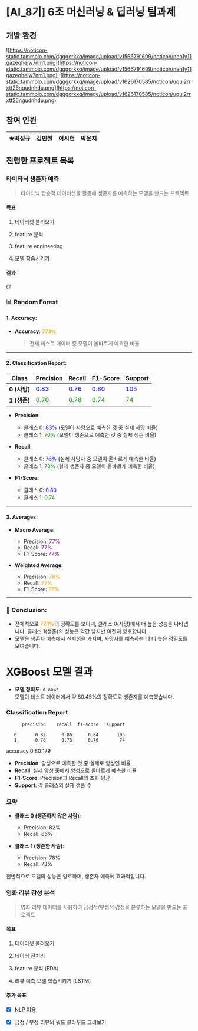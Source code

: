 # [AI_8기] 6조 머신러닝 & 딥러닝 팀과제

## 개발 환경

![https://noticon-static.tammolo.com/dgggcrkxq/image/upload/v1566791609/noticon/nen1y11gazeqhejw7nm1.png](https://noticon-static.tammolo.com/dgggcrkxq/image/upload/v1566791609/noticon/nen1y11gazeqhejw7nm1.png) ![https://noticon-static.tammolo.com/dgggcrkxq/image/upload/v1626170585/noticon/uqui2rrxtt26ngudnhdu.png](https://noticon-static.tammolo.com/dgggcrkxq/image/upload/v1626170585/noticon/uqui2rrxtt26ngudnhdu.png)



## 참여 인원

| ✭**박성규** | **김민철** | **이**시헌 | **박윤지** |
|:--------:|:-------:|:-------:|:-------:|

## 진행한 프로젝트 목록

### 타이타닉 생존자 예측

> 타이타닉 탑승객 데이터셋을 활용해 생존자를 예측하는 모델을 만드는 프로젝트

#### 목표

1.  데이터셋 불러오기

2.  feature 분석

3.  feature engineering

4.  모델 학습시키기

#### 결과

@

### 📊 Random Forest

#### 1. **Accuracy**:

- **Accuracy**: <span style="color:orange;">**77.1%**</span>  
  
  > 전체 테스트 데이터 중 모델이 올바르게 예측한 비율.

---

#### 2. **Classification Report**:

| Class      | Precision                              | Recall                                 | F1-Score                               | Support                              |
| ---------- | -------------------------------------- | -------------------------------------- | -------------------------------------- | ------------------------------------ |
| **0 (사망)** | <span style="color:blue;">0.83</span>  | <span style="color:blue;">0.76</span>  | <span style="color:blue;">0.80</span>  | <span style="color:blue;">105</span> |
| **1 (생존)** | <span style="color:green;">0.70</span> | <span style="color:green;">0.78</span> | <span style="color:green;">0.74</span> | <span style="color:green;">74</span> |

- **Precision**: 
  
  - 클래스 0: <span style="color:blue;">83%</span> (모델이 사망으로 예측한 것 중 실제 사망 비율)
  - 클래스 1: <span style="color:green;">70%</span> (모델이 생존으로 예측한 것 중 실제 생존 비율)

- **Recall**: 
  
  - 클래스 0: <span style="color:blue;">76%</span> (실제 사망자 중 모델이 올바르게 예측한 비율)
  - 클래스 1: <span style="color:green;">78%</span> (실제 생존자 중 모델이 올바르게 예측한 비율)

- **F1-Score**: 
  
  - 클래스 0: <span style="color:blue;">0.80</span>
  - 클래스 1: <span style="color:green;">0.74</span>

---

#### 3. **Averages**:

- **Macro Average**:
  
  - Precision: <span style="color:purple;">77%</span>
  - Recall: <span style="color:purple;">77%</span>
  - F1-Score: <span style="color:purple;">77%</span>

- **Weighted Average**:
  
  - Precision: <span style="color:orange;">78%</span>
  - Recall: <span style="color:orange;">77%</span>
  - F1-Score: <span style="color:orange;">77%</span>

---

### 📝 Conclusion:

- 전체적으로 <span style="color:orange;">**77.1%**</span>의 정확도를 보이며, 클래스 0(사망)에서 더 높은 성능을 나타냅니다. 클래스 1(생존)의 성능은 약간 낮지만 여전히 양호합니다. 
- 모델은 생존자 예측에서 신뢰성을 가지며, 사망자를 예측하는 데 더 높은 정밀도를 보여줍니다.

# XGBoost 모델 결과

- **모델 정확도**: `0.8045`  
  모델이 테스트 데이터에서 약 80.45%의 정확도로 생존자를 예측했습니다.

### Classification Report

          precision    recall  f1-score   support
    
       0       0.82      0.86      0.84       105
       1       0.78      0.73      0.76        74

accuracy                           0.80       179

- **Precision**: 양성으로 예측한 것 중 실제로 양성인 비율  
- **Recall**: 실제 양성 중에서 양성으로 올바르게 예측한 비율  
- **F1-Score**: Precision과 Recall의 조화 평균  
- **Support**: 각 클래스의 실제 샘플 수  

### 요약

- **클래스 0 (생존하지 않은 사람)**: 
  
  - Precision: 82%
  - Recall: 86%

- **클래스 1 (생존한 사람)**: 
  
  - Precision: 78%
  - Recall: 73%

전반적으로 모델의 성능은 양호하며, 생존자 예측에 효과적입니다.

### 영화 리뷰 감성 분석

> 영화 리뷰 데이터를 사용하여 긍정적/부정적 감정을 분류하는 모델을 만드는 프로젝트 

#### 목표

1. 데이터셋 불러오기

2. 데이터 전처리

3. feature 분석 (EDA)

4. 리뷰 예측 모델 학습시키기 (LSTM)

#### 추가 목표

- [x]  NLP 이용

- [x] 긍정 / 부정 리뷰의 워드 클라우드 그려보기



